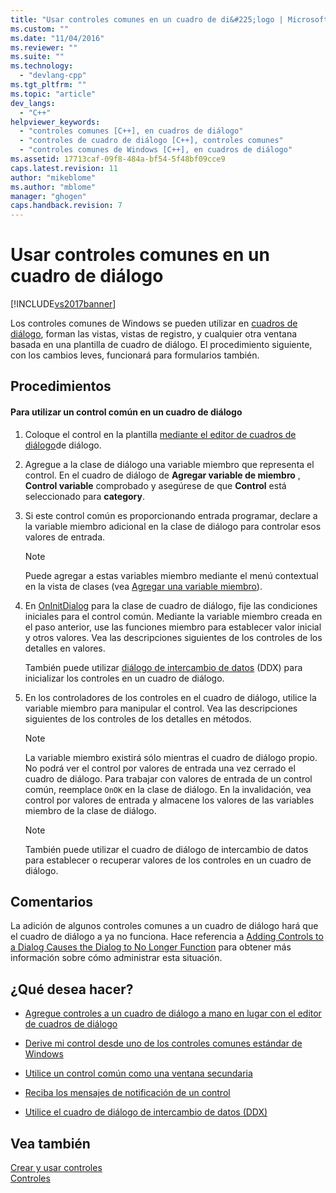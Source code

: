 ```yaml
---
title: "Usar controles comunes en un cuadro de di&#225;logo | Microsoft Docs"
ms.custom: ""
ms.date: "11/04/2016"
ms.reviewer: ""
ms.suite: ""
ms.technology: 
  - "devlang-cpp"
ms.tgt_pltfrm: ""
ms.topic: "article"
dev_langs: 
  - "C++"
helpviewer_keywords: 
  - "controles comunes [C++], en cuadros de diálogo"
  - "controles de cuadro de diálogo [C++], controles comunes"
  - "controles comunes de Windows [C++], en cuadros de diálogo"
ms.assetid: 17713caf-09f8-484a-bf54-5f48bf09cce9
caps.latest.revision: 11
author: "mikeblome"
ms.author: "mblome"
manager: "ghogen"
caps.handback.revision: 7
---
```

# Usar controles comunes en un cuadro de di&#225;logo
[!INCLUDE[vs2017banner](../assembler/inline/includes/vs2017banner.md)]

Los controles comunes de Windows se pueden utilizar en [cuadros de diálogo](../mfc/dialog-boxes.md), forman las vistas, vistas de registro, y cualquier otra ventana basada en una plantilla de cuadro de diálogo.  El procedimiento siguiente, con los cambios leves, funcionará para formularios también.  
  
## Procedimientos  
  
#### Para utilizar un control común en un cuadro de diálogo  
  
1.  Coloque el control en la plantilla [mediante el editor de cuadros de diálogo](../mfc/using-the-dialog-editor-to-add-controls.md)de diálogo.  
  
2.  Agregue a la clase de diálogo una variable miembro que representa el control.  En el cuadro de diálogo de **Agregar variable de miembro** , **Control variable** comprobado y asegúrese de que **Control** está seleccionado para **category**.  
  
3.  Si este control común es proporcionando entrada programar, declare a la variable miembro adicional en la clase de diálogo para controlar esos valores de entrada.  
  
    > [!NOTE]
    >  Puede agregar a estas variables miembro mediante el menú contextual en la vista de clases \(vea [Agregar una variable miembro](../ide/adding-a-member-variable-visual-cpp.md)\).  
  
4.  En [OnInitDialog](../Topic/CDialog::OnInitDialog.md) para la clase de cuadro de diálogo, fije las condiciones iniciales para el control común.  Mediante la variable miembro creada en el paso anterior, use las funciones miembro para establecer valor inicial y otros valores.  Vea las descripciones siguientes de los controles de los detalles en valores.  
  
     También puede utilizar [diálogo de intercambio de datos](../mfc/dialog-data-exchange-and-validation.md) \(DDX\) para inicializar los controles en un cuadro de diálogo.  
  
5.  En los controladores de los controles en el cuadro de diálogo, utilice la variable miembro para manipular el control.  Vea las descripciones siguientes de los controles de los detalles en métodos.  
  
    > [!NOTE]
    >  La variable miembro existirá sólo mientras el cuadro de diálogo propio.  No podrá ver el control por valores de entrada una vez cerrado el cuadro de diálogo.  Para trabajar con valores de entrada de un control común, reemplace `OnOK` en la clase de diálogo.  En la invalidación, vea control por valores de entrada y almacene los valores de las variables miembro de la clase de diálogo.  
  
    > [!NOTE]
    >  También puede utilizar el cuadro de diálogo de intercambio de datos para establecer o recuperar valores de los controles en un cuadro de diálogo.  
  
## Comentarios  
 La adición de algunos controles comunes a un cuadro de diálogo hará que el cuadro de diálogo a ya no funciona.  Hace referencia a [Adding Controls to a Dialog Causes the Dialog to No Longer Function](../mfc/adding-controls-to-a-dialog-causes-the-dialog-to-no-longer-function.md) para obtener más información sobre cómo administrar esta situación.  
  
## ¿Qué desea hacer?  
  
-   [Agregue controles a un cuadro de diálogo a mano en lugar con el editor de cuadros de diálogo](../mfc/adding-controls-by-hand.md)  
  
-   [Derive mi control desde uno de los controles comunes estándar de Windows](../mfc/deriving-controls-from-a-standard-control.md)  
  
-   [Utilice un control común como una ventana secundaria](../mfc/using-a-common-control-as-a-child-window.md)  
  
-   [Reciba los mensajes de notificación de un control](../mfc/receiving-notification-from-common-controls.md)  
  
-   [Utilice el cuadro de diálogo de intercambio de datos \(DDX\)](../mfc/dialog-data-exchange-and-validation.md)  
  
## Vea también  
 [Crear y usar controles](../mfc/making-and-using-controls.md)   
 [Controles](../mfc/controls-mfc.md)